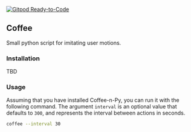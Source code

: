 [![Gitpod Ready-to-Code](https://img.shields.io/badge/Gitpod-Ready--to--Code-blue?logo=gitpod)](https://gitpod.io/from-referrer/)

## Coffee

Small python script for imitating user motions.

### Installation
TBD


### Usage

Assuming that you have installed Coffee-n-Py, you can run it with the following command. The argument `interval` is an optional value that defaults to `300`, and represents the interval between actions in seconds.
```bash
coffee --interval 30
```
